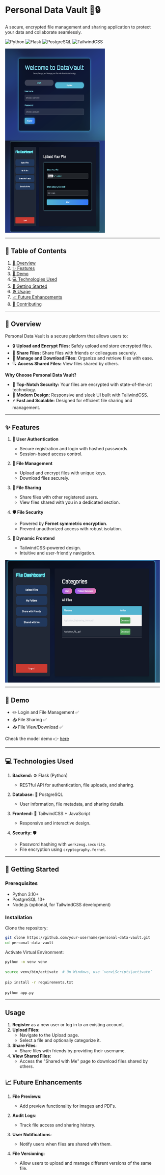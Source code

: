 
# **Personal Data Vault** 🚀🔒

A secure, encrypted file management and sharing application to protect your data and collaborate seamlessly.

![Python](https://img.shields.io/badge/Python-3.10-blue)
![Flask](https://img.shields.io/badge/Flask-2.1.3-lightgrey)
![PostgreSQL](https://img.shields.io/badge/PostgreSQL-13.3-blue)
![TailwindCSS](https://img.shields.io/badge/TailwindCSS-3.0-06B6D4)

<img src= "https://github.com/prakash2903/christmas-hackathon/blob/main/src/index.png" height = 300, width = 325, align=left>

<img src= "https://github.com/prakash2903/christmas-hackathon/blob/main/src/upload.png" height = 300, width = 325>

---
## 📖 **Table of Contents**

1. [🌟 Overview](#-overview)
2. [✨ Features](#-features)
3. [🎥 Demo](#-demo)
4. [💻 Technologies Used](#-technologies-used)
5. [🚀 Getting Started](#-getting-started)
6. [⚙️ Usage](#-usage)
7. [📈 Future Enhancements](#-future-enhancements)
8. [🤝 Contributing](#-contributing)

---

## 🌟 **Overview**

Personal Data Vault is a secure platform that allows users to:

- 🔒 **Upload and Encrypt Files:** Safely upload and store encrypted files.  
- 👥 **Share Files:** Share files with friends or colleagues securely.  
- 📂 **Manage and Download Files:** Organize and retrieve files with ease.  
- 🔍 **Access Shared Files:** View files shared by others.

**Why Choose Personal Data Vault?**

- 🔐 **Top-Notch Security:** Your files are encrypted with state-of-the-art technology.  
- 🚀 **Modern Design:** Responsive and sleek UI built with TailwindCSS.  
- ⚡ **Fast and Scalable:** Designed for efficient file sharing and management.  

---

## ✨ **Features**

1. **🔑 User Authentication**
   - Secure registration and login with hashed passwords.
   - Session-based access control.

2. **📁 File Management**
   - Upload and encrypt files with unique keys.
   - Download files securely.

3. **🤝 File Sharing**
   - Share files with other registered users.
   - View files shared with you in a dedicated section.

4. **🛡️ File Security**
   - Powered by **Fernet symmetric encryption**.
   - Prevent unauthorized access with robust isolation.

5. **🎨 Dynamic Frontend**
   - TailwindCSS-powered design.
   - Intuitive and user-friendly navigation.

<img src= "https://github.com/prakash2903/christmas-hackathon/blob/main/src/dashboard.png" height = 400, width = 600 align=center>

---

## 🎥 **Demo**

-  ✏️ Login and File Management ✅
-  📤 File Sharing ✅
-  📥 File View/Download ✅

Check the model demo 👉 [here](https://drive.google.com/drive/folders/1T4gK84A6gDwuiwaVzlteX6PnSMZMiift?usp=sharing)

---

## 💻 **Technologies Used**

1. **Backend:** ⚙️ Flask (Python)  
   - RESTful API for authentication, file uploads, and sharing.

2. **Database:** 🐘 PostgreSQL  
   - User information, file metadata, and sharing details.

3. **Frontend:** 🎨 TailwindCSS + JavaScript  
   - Responsive and interactive design.

4. **Security:** 🛡️  
   - Password hashing with `werkzeug.security`.  
   - File encryption using `cryptography.fernet`.

---

## 🚀 **Getting Started**

### Prerequisites

- Python 3.10+
- PostgreSQL 13+
- Node.js (optional, for TailwindCSS development)

### Installation

Clone the repository:

```bash
git clone https://github.com/your-username/personal-data-vault.git
cd personal-data-vault
```

Activate Virtual Environment:

```bash
python -m venv venv

source venv/bin/activate  # On Windows, use `venv\Scripts\activate`

pip install -r requirements.txt

python app.py
```

---

## **Usage**

1. **Register** as a new user or log in to an existing account.
2. **Upload Files**:
   - Navigate to the Upload page.
   - Select a file and optionally categorize it.
3. **Share Files**:
   - Share files with friends by providing their username.
4. **View Shared Files**:
   - Access the "Shared with Me" page to download files shared by others.

## 📈 **Future Enhancements**

1. **File Previews**:

   - Add preview functionality for images and PDFs.
2. **Audit Logs**:

   - Track file access and sharing history.
3. **User Notifications**:

   - Notify users when files are shared with them.
4. **File Versioning**:

   - Allow users to upload and manage different versions of the same file.
